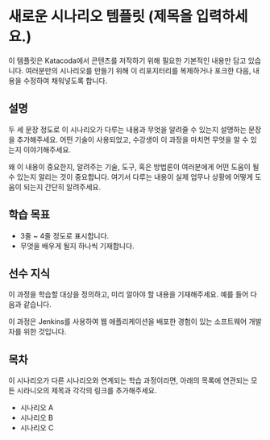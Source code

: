 # 새로운 시나리오 템플릿 (제목을 입력하세요.)

이 템플릿은 Katacoda에서 콘텐츠를 저작하기 위해 필요한 기본적인 내용만 담고 있습니다. 여러분만의 시나리오를 만들기 위해 이 리포지터리를 복제하거나 포크한 다음, 내용을 수정하여 채워넣도록 합니다.

## 설명

두 세 문장 정도로 이 시나리오가 다루는 내용과 무엇을 알려줄 수 있는지 설명하는 문장을 추가해주세요. 어떤 기술이 사용되었고, 수강생이 이 과정을 마치면 무엇을 알 수 있는지 이야기해주세요.

왜 이 내용이 중요한지, 알려주는 기술, 도구, 혹은 방법론이 여러분에게 어떤 도움이 될 수 있는지 알리는 것이 중요합니다. 여기서 다루는 내용이 실제 업무나 상황에 어떻게 도움이 되는지 간단히 알려주세요.

## 학습 목표

- 3줄 ~ 4줄 정도로 표시합니다.
- 무엇을 배우게 될지 하나씩 기재합니다.

## 선수 지식

이 과정을 학습할 대상을 정의하고, 미리 알아야 할 내용을 기재해주세요. 예를 들어 다음과 같습니다.

이 과정은 Jenkins를 사용하여 웹 애플리케이션을 배포한 경험이 있는 소프트웨어 개발자를 위한 것입니다.

## 목차

이 시나리오가 다른 시나리오와 연계되는 학습 과정이라면, 아래의 목록에 연관되는 모든 시라니오의 제목과 각각의 링크를 추가해주세요.

- 시나리오 A
- 시나리오 B
- 시나리오 C

